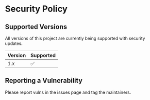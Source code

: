 # Security Policy

## Supported Versions

All versions of this project are currently being supported with security updates.

| Version | Supported          |
| ------- | ------------------ |
| 1.x   | :white_check_mark: |


## Reporting a Vulnerability

Please report vulns in the issues page and tag the maintainers.
